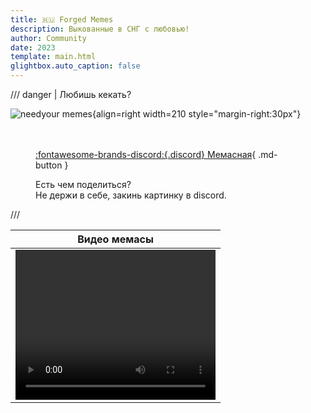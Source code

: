```yaml
---
title: 🇷🇺 Forged Memes
description: Выкованные в СНГ с любовью!
author: Community
date: 2023
template: main.html
glightbox.auto_caption: false
---
```


/// danger | Любишь кекать?

![needyour memes](../assets/images/general/needmemes.jpg){align=right width=210 style="margin-right:30px"}

<figure markdown style="margin-top: 3rem">

[:fontawesome-brands-discord:{.discord} Мемасная](https://discord.gg/xjJavhAvv6){ .md-button }
<figcaption>
Есть чем поделиться?   <br>
Не держи в себе, закинь картинку в discord.
</figcaption>
</figure>
///

<!-- --8<-- "memlink.md" -->

|                                                      Видео                                                      мемасы                                                      |
| :-------------------------------------------------------------------------------------------------------------------------------------------------------------------------: |
| <video width="320" height="240" controls><source src="https://cdn.discordapp.com/attachments/1128503638470447154/1128503813117051030/phil.webm"" type="video/webm"></video> |
